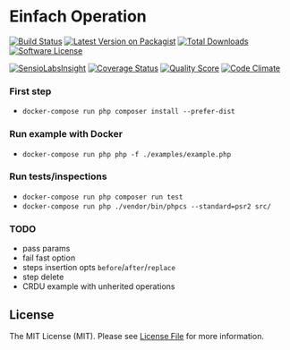 # Einfach Operation

[![Build Status][ico-travis]][link-travis] [![Latest Version on Packagist][ico-version]][link-packagist] [![Total Downloads][ico-downloads]][link-downloads] [![Software License][ico-license]](LICENSE.md)

[![SensioLabsInsight](https://insight.sensiolabs.com/projects/f22fdf06-efc2-4886-ae9e-7f3613cce263/small.png)](https://insight.sensiolabs.com/projects/f22fdf06-efc2-4886-ae9e-7f3613cce263) [![Coverage Status][ico-scrutinizer]][link-scrutinizer] [![Quality Score][ico-code-quality]][link-code-quality] [![Code Climate][ico-codeclimate]][link-codeclimate]


### First step

* `docker-compose run php composer install --prefer-dist`

### Run example with Docker

* `docker-compose run php php -f ./examples/example.php`

### Run tests/inspections

* `docker-compose run php composer run test`
* `docker-compose run php ./vendor/bin/phpcs --standard=psr2 src/`

### TODO

* pass params
* fail fast option
* steps insertion opts `before`/`after`/`replace`
* step delete 
* CRDU example with unherited operations

## License

The MIT License (MIT). Please see [License File](LICENSE) for more information.

[ico-version]: https://img.shields.io/packagist/v/einfach/operation.svg?style=flat
[ico-license]: https://img.shields.io/badge/license-MIT-brightgreen.svg?style=flat
[ico-travis]: https://img.shields.io/travis/iJackUA/einfach-operation/master.svg?style=flat
[ico-scrutinizer]: https://img.shields.io/scrutinizer/coverage/g/iJackUA/einfach-operation.svg?style=flat
[ico-code-quality]: https://img.shields.io/scrutinizer/g/iJackUA/einfach-operation.svg?style=flat
[ico-downloads]: https://img.shields.io/packagist/dt/einfach/operation.svg?style=flat
[ico-codeclimate]: 	https://img.shields.io/codeclimate/github/iJackUA/einfach-operation.svg?style=flat

[link-packagist]: https://packagist.org/packages/einfach/operation
[link-travis]: https://travis-ci.org/iJackUA/einfach-operation
[link-scrutinizer]: https://scrutinizer-ci.com/g/iJackUA/einfach-operation/code-structure
[link-code-quality]: https://scrutinizer-ci.com/g/iJackUA/einfach-operation
[link-downloads]: https://packagist.org/packages/einfach/operation
[link-author]: https://github.com/iJackUA
[link-contributors]: ../../contributors
[link-codeclimate]: https://codeclimate.com/github/iJackUA/einfach-operation
